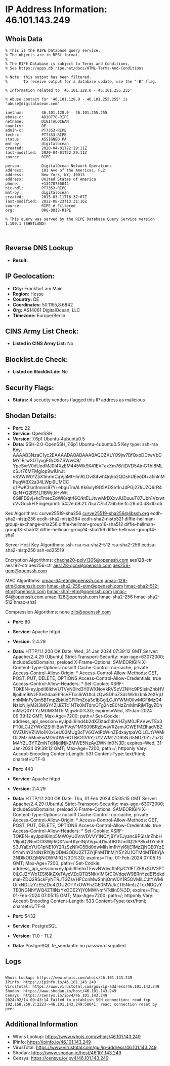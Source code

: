 # IP Address Information: 46.101.143.249

## Whois Data
```
% This is the RIPE Database query service.
% The objects are in RPSL format.
%
% The RIPE Database is subject to Terms and Conditions.
% See https://apps.db.ripe.net/docs/HTML-Terms-And-Conditions

% Note: this output has been filtered.
%       To receive output for a database update, use the "-B" flag.

% Information related to '46.101.128.0 - 46.101.255.255'

% Abuse contact for '46.101.128.0 - 46.101.255.255' is 'abuse@digitalocean.com'

inetnum:        46.101.128.0 - 46.101.255.255
abuse-c:        AD10778-RIPE
netname:        DIGITALOCEAN
country:        DE
admin-c:        PT7353-RIPE
tech-c:         PT7353-RIPE
status:         ASSIGNED PA
mnt-by:         digitalocean
created:        2020-04-01T22:29:11Z
last-modified:  2020-04-01T22:29:11Z
source:         RIPE

person:         DigitalOcean Network Operations
address:        101 Ave of the Americas, FL2
address:        New York, NY, 10013
address:        United States of America
phone:          +13478756044
nic-hdl:        PT7353-RIPE
mnt-by:         digitalocean
created:        2015-03-11T16:37:07Z
last-modified:  2022-08-23T13:31:16Z
source:         RIPE # Filtered
org:            ORG-DOI2-RIPE

% This query was served by the RIPE Database Query Service version 1.109.1 (SHETLAND)



```
## Reverse DNS Lookup
- **Result:** 

## IP Geolocation:
- **City:** Frankfurt am Main
- **Region:** Hesse
- **Country:** DE
- **Coordinates:** 50.1155,8.6842
- **Org:** AS14061 DigitalOcean, LLC
- **Timezone:** Europe/Berlin

## CINS Army List Check:
- **Listed in CINS Army List:** 
No

## Blocklist.de Check:
- **Listed on Blocklist.de:** 
No

## Security Flags:
- **Status:** 4 security vendors flagged this IP address as malicious

## Shodan Details:
- **Port:** 22
- **Service:** OpenSSH
- **Version:** 7.6p1 Ubuntu-4ubuntu0.5
- **Data:** SSH-2.0-OpenSSH_7.6p1 Ubuntu-4ubuntu0.5
Key type: ssh-rsa
Key: AAAAB3NzaC1yc2EAAAADAQABAAABAQCZXLYO9jw7BfQxbDDtwVbDMY1BrwSDTyxgEG/OSZSWwC8/
YpeSvrV0dUodMJ0I4XzEM445Wk9X41EVTaxXm76/ilDVD5AtnGThI8MLcSJr76MFMglop9wIUnJt
vSVWW01Z5X1mrmCqVjaMtHlmRLOviSifwhQqho2QOshUEeoDt+a1inlnMPuqWBX2a34LWpi9UMCC
q1PwK3sm1nnns97Y+ebguTmALKk6xlyl9G5ADSm1nJ4PGj2ZkUZQ6rR4QcN+Q2RS1LRBWjtkHvWt
6GiiFD9vj+kcTmecZdWl8/qt46O/ktELJtvwMrDXxvJUDuuuT87Ubh1VtxwtcVvGockH
Fingerprint: 54:2e:b9:21:7b:a7:7c:f7:6b:6e:fc:28:d0:d8:d0:d5

Kex Algorithms:
	curve25519-sha256
	curve25519-sha256@libssh.org
	ecdh-sha2-nistp256
	ecdh-sha2-nistp384
	ecdh-sha2-nistp521
	diffie-hellman-group-exchange-sha256
	diffie-hellman-group16-sha512
	diffie-hellman-group18-sha512
	diffie-hellman-group14-sha256
	diffie-hellman-group14-sha1

Server Host Key Algorithms:
	ssh-rsa
	rsa-sha2-512
	rsa-sha2-256
	ecdsa-sha2-nistp256
	ssh-ed25519

Encryption Algorithms:
	chacha20-poly1305@openssh.com
	aes128-ctr
	aes192-ctr
	aes256-ctr
	aes128-gcm@openssh.com
	aes256-gcm@openssh.com

MAC Algorithms:
	umac-64-etm@openssh.com
	umac-128-etm@openssh.com
	hmac-sha2-256-etm@openssh.com
	hmac-sha2-512-etm@openssh.com
	hmac-sha1-etm@openssh.com
	umac-64@openssh.com
	umac-128@openssh.com
	hmac-sha2-256
	hmac-sha2-512
	hmac-sha1

Compression Algorithms:
	none
	zlib@openssh.com


- **Port:** 80
- **Service:** Apache httpd
- **Version:** 2.4.29
- **Data:** HTTP/1.1 200 OK
Date: Wed, 31 Jan 2024 07:39:12 GMT
Server: Apache/2.4.29 (Ubuntu)
Strict-Transport-Security: max-age=63072000; includeSubDomains; preload
X-Frame-Options: SAMEORIGIN
X-Content-Type-Options: nosniff
Cache-Control: no-cache, private
Access-Control-Allow-Origin: *
Access-Control-Allow-Methods: GET, POST, PUT, DELETE, OPTIONS
Access-Control-Allow-Credentials: true
Access-Control-Allow-Headers: *
Set-Cookie: XSRF-TOKEN=eyJpdiI6IkhVUTVyN0lrd3Y0WXNoVkRVSzVZNHc9PSIsInZhbHVlIjoibm9iNzFXeGdaaEhRcVFTcnlkWUtcLzQwSDhoZ3dzWkhzbnk2eXVjUnhMMnFyQm5BTmp2bktidGFITmZoa3c1bGgiLCJtYWMiOiIwMGFiMzQ4NzIxNjIyM2I3MGY4ZjJiZTc1NTk0MTdmOTg2NzE0NzZmMmRjMTgyZDhmMzQ0YTYzMDM3NThlMjgwIn0%3D; expires=Wed, 31-Jan-2024 09:39:12 GMT; Max-Age=7200; path=/
Set-Cookie: address_api_session=eyJpdiI6Ind4b2dXZktad1dhVHZyM0JFVVwvTEx3PT0iLCJ2YWx1ZSI6IlBaVFVqV1M1S09BRzEwaVR2amJCWE1MZlhadVB2OVZUNVZIWlo1K0xLeU03MUg3cTV6QVdPbWlnZEdxaytpaVQiLCJtYWMiOiI2MzlhMmEwMDViOWFiOTBiOGVhYzU1ZWM1ZDRhNzI5NDZhYzZhZGM4Y2U3YTZmNTdjNjdjNjk2MWE5NzAyZWNiIn0%3D; expires=Wed, 31-Jan-2024 09:39:12 GMT; Max-Age=7200; path=/; httponly
Vary: Accept-Encoding
Content-Length: 531
Content-Type: text/html; charset=UTF-8



- **Port:** 443
- **Service:** Apache httpd
- **Version:** 2.4.29
- **Data:** HTTP/1.1 200 OK
Date: Thu, 01 Feb 2024 05:05:15 GMT
Server: Apache/2.4.29 (Ubuntu)
Strict-Transport-Security: max-age=63072000; includeSubDomains; preload
X-Frame-Options: SAMEORIGIN
X-Content-Type-Options: nosniff
Cache-Control: no-cache, private
Access-Control-Allow-Origin: *
Access-Control-Allow-Methods: GET, POST, PUT, DELETE, OPTIONS
Access-Control-Allow-Credentials: true
Access-Control-Allow-Headers: *
Set-Cookie: XSRF-TOKEN=eyJpdiI6Inp5MW0yU0VnVDVVY1NQYjBYVEJyanc9PSIsInZhbHVlIjoiQ2NmODI3WjRiQXNueUtyelNjVVgxaU1yaDBOUmlIQ25PSkxUYm5RS3JYaExYUG1pNE10Y2RzSzNlVG5Bd0dwMiIsIm1hYyI6IjE1MzZjNGE0YzE0YmNhY2NlNzRlYjIyODM3ODU2ZTZiYjFhMTlhMjY5Y2U1OTM4MTBhYjA3NDlkODZjMjNiOWMifQ%3D%3D; expires=Thu, 01-Feb-2024 07:05:15 GMT; Max-Age=7200; path=/
Set-Cookie: address_api_session=eyJpdiI6ImhxTFwvNVdvc1lhRjJCYlFTZE8xSUV3PT0iLCJ2YWx1ZSI6IkZXeTAycVZqQTQ5NkVlMGtCQVdqeW9BRnYzdE15dkdmaHZDQ2RSckFyNTRJTGZsVHFCcnMwSnhjQmV0Y1R5OVMiLCJtYWMiOiIxNDUzYzE5ZDc4ZDU2OTYxOWFhZGE0MWJkZTI5NmIzZTcxNDQzYTE0NGNhYWQ4ZTllNzYxODE2YjY0MWNmNTdiIn0%3D; expires=Thu, 01-Feb-2024 07:05:15 GMT; Max-Age=7200; path=/; httponly
Vary: Accept-Encoding
Content-Length: 533
Content-Type: text/html; charset=UTF-8



- **Port:** 5432
- **Service:** PostgreSQL
- **Version:** 11.0 - 11.2
- **Data:** PostgreSQL
fe_sendauth: no password supplied


## Logs
```

Whois Lookup: https://www.whois.com/whois/46.101.143.249
IPinfo: https://ipinfo.io/46.101.143.249
VirusTotal: https://www.virustotal.com/gui/ip-address/46.101.143.249
Shodan: https://www.shodan.io/host/46.101.143.249
Censys: https://censys.io/ipv4/46.101.143.249
2024/02/14 09:43:14 Failed to establish SSH connection: read tcp 192.168.250.2:2223->46.101.143.249:58041: read: connection reset by peer

```
## Additional Information
- Whois Lookup: https://www.whois.com/whois/46.101.143.249
- IPinfo: https://ipinfo.io/46.101.143.249
- VirusTotal: https://www.virustotal.com/gui/ip-address/46.101.143.249
- Shodan: https://www.shodan.io/host/46.101.143.249
- Censys: https://censys.io/ipv4/46.101.143.249


